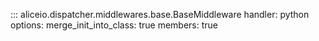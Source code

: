 ::: aliceio.dispatcher.middlewares.base.BaseMiddleware
    handler: python
    options:
      merge_init_into_class: true
      members: true

